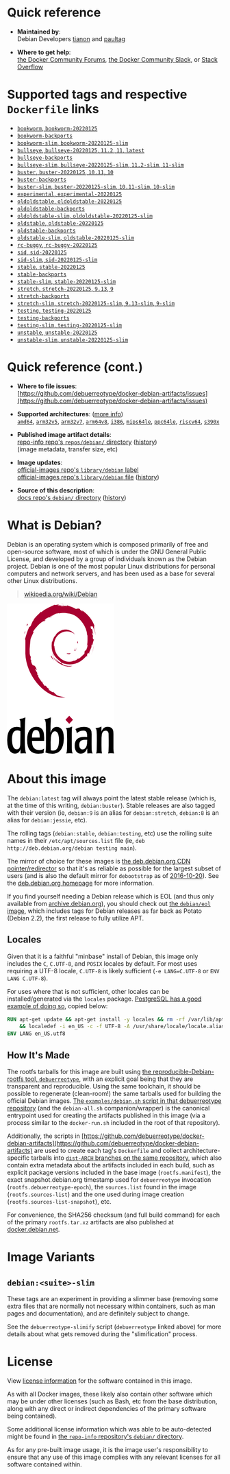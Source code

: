 <!--

********************************************************************************

WARNING:

    DO NOT EDIT "debian/README.md"

    IT IS AUTO-GENERATED

    (from the other files in "debian/" combined with a set of templates)

********************************************************************************

-->

# Quick reference

-	**Maintained by**:  
	Debian Developers [tianon](https://qa.debian.org/developer.php?login=tianon) and [paultag](https://qa.debian.org/developer.php?login=paultag)

-	**Where to get help**:  
	[the Docker Community Forums](https://forums.docker.com/), [the Docker Community Slack](https://dockr.ly/slack), or [Stack Overflow](https://stackoverflow.com/search?tab=newest&q=docker)

# Supported tags and respective `Dockerfile` links

-	[`bookworm`, `bookworm-20220125`](https://github.com/debuerreotype/docker-debian-artifacts/blob/de5fb2efd50a009baa2aaccd2b7874ec728bd7a9/bookworm/Dockerfile)
-	[`bookworm-backports`](https://github.com/debuerreotype/docker-debian-artifacts/blob/de5fb2efd50a009baa2aaccd2b7874ec728bd7a9/bookworm/backports/Dockerfile)
-	[`bookworm-slim`, `bookworm-20220125-slim`](https://github.com/debuerreotype/docker-debian-artifacts/blob/de5fb2efd50a009baa2aaccd2b7874ec728bd7a9/bookworm/slim/Dockerfile)
-	[`bullseye`, `bullseye-20220125`, `11.2`, `11`, `latest`](https://github.com/debuerreotype/docker-debian-artifacts/blob/de5fb2efd50a009baa2aaccd2b7874ec728bd7a9/bullseye/Dockerfile)
-	[`bullseye-backports`](https://github.com/debuerreotype/docker-debian-artifacts/blob/de5fb2efd50a009baa2aaccd2b7874ec728bd7a9/bullseye/backports/Dockerfile)
-	[`bullseye-slim`, `bullseye-20220125-slim`, `11.2-slim`, `11-slim`](https://github.com/debuerreotype/docker-debian-artifacts/blob/de5fb2efd50a009baa2aaccd2b7874ec728bd7a9/bullseye/slim/Dockerfile)
-	[`buster`, `buster-20220125`, `10.11`, `10`](https://github.com/debuerreotype/docker-debian-artifacts/blob/de5fb2efd50a009baa2aaccd2b7874ec728bd7a9/buster/Dockerfile)
-	[`buster-backports`](https://github.com/debuerreotype/docker-debian-artifacts/blob/de5fb2efd50a009baa2aaccd2b7874ec728bd7a9/buster/backports/Dockerfile)
-	[`buster-slim`, `buster-20220125-slim`, `10.11-slim`, `10-slim`](https://github.com/debuerreotype/docker-debian-artifacts/blob/de5fb2efd50a009baa2aaccd2b7874ec728bd7a9/buster/slim/Dockerfile)
-	[`experimental`, `experimental-20220125`](https://github.com/debuerreotype/docker-debian-artifacts/blob/de5fb2efd50a009baa2aaccd2b7874ec728bd7a9/experimental/Dockerfile)
-	[`oldoldstable`, `oldoldstable-20220125`](https://github.com/debuerreotype/docker-debian-artifacts/blob/de5fb2efd50a009baa2aaccd2b7874ec728bd7a9/oldoldstable/Dockerfile)
-	[`oldoldstable-backports`](https://github.com/debuerreotype/docker-debian-artifacts/blob/de5fb2efd50a009baa2aaccd2b7874ec728bd7a9/oldoldstable/backports/Dockerfile)
-	[`oldoldstable-slim`, `oldoldstable-20220125-slim`](https://github.com/debuerreotype/docker-debian-artifacts/blob/de5fb2efd50a009baa2aaccd2b7874ec728bd7a9/oldoldstable/slim/Dockerfile)
-	[`oldstable`, `oldstable-20220125`](https://github.com/debuerreotype/docker-debian-artifacts/blob/de5fb2efd50a009baa2aaccd2b7874ec728bd7a9/oldstable/Dockerfile)
-	[`oldstable-backports`](https://github.com/debuerreotype/docker-debian-artifacts/blob/de5fb2efd50a009baa2aaccd2b7874ec728bd7a9/oldstable/backports/Dockerfile)
-	[`oldstable-slim`, `oldstable-20220125-slim`](https://github.com/debuerreotype/docker-debian-artifacts/blob/de5fb2efd50a009baa2aaccd2b7874ec728bd7a9/oldstable/slim/Dockerfile)
-	[`rc-buggy`, `rc-buggy-20220125`](https://github.com/debuerreotype/docker-debian-artifacts/blob/de5fb2efd50a009baa2aaccd2b7874ec728bd7a9/rc-buggy/Dockerfile)
-	[`sid`, `sid-20220125`](https://github.com/debuerreotype/docker-debian-artifacts/blob/de5fb2efd50a009baa2aaccd2b7874ec728bd7a9/sid/Dockerfile)
-	[`sid-slim`, `sid-20220125-slim`](https://github.com/debuerreotype/docker-debian-artifacts/blob/de5fb2efd50a009baa2aaccd2b7874ec728bd7a9/sid/slim/Dockerfile)
-	[`stable`, `stable-20220125`](https://github.com/debuerreotype/docker-debian-artifacts/blob/de5fb2efd50a009baa2aaccd2b7874ec728bd7a9/stable/Dockerfile)
-	[`stable-backports`](https://github.com/debuerreotype/docker-debian-artifacts/blob/de5fb2efd50a009baa2aaccd2b7874ec728bd7a9/stable/backports/Dockerfile)
-	[`stable-slim`, `stable-20220125-slim`](https://github.com/debuerreotype/docker-debian-artifacts/blob/de5fb2efd50a009baa2aaccd2b7874ec728bd7a9/stable/slim/Dockerfile)
-	[`stretch`, `stretch-20220125`, `9.13`, `9`](https://github.com/debuerreotype/docker-debian-artifacts/blob/de5fb2efd50a009baa2aaccd2b7874ec728bd7a9/stretch/Dockerfile)
-	[`stretch-backports`](https://github.com/debuerreotype/docker-debian-artifacts/blob/de5fb2efd50a009baa2aaccd2b7874ec728bd7a9/stretch/backports/Dockerfile)
-	[`stretch-slim`, `stretch-20220125-slim`, `9.13-slim`, `9-slim`](https://github.com/debuerreotype/docker-debian-artifacts/blob/de5fb2efd50a009baa2aaccd2b7874ec728bd7a9/stretch/slim/Dockerfile)
-	[`testing`, `testing-20220125`](https://github.com/debuerreotype/docker-debian-artifacts/blob/de5fb2efd50a009baa2aaccd2b7874ec728bd7a9/testing/Dockerfile)
-	[`testing-backports`](https://github.com/debuerreotype/docker-debian-artifacts/blob/de5fb2efd50a009baa2aaccd2b7874ec728bd7a9/testing/backports/Dockerfile)
-	[`testing-slim`, `testing-20220125-slim`](https://github.com/debuerreotype/docker-debian-artifacts/blob/de5fb2efd50a009baa2aaccd2b7874ec728bd7a9/testing/slim/Dockerfile)
-	[`unstable`, `unstable-20220125`](https://github.com/debuerreotype/docker-debian-artifacts/blob/de5fb2efd50a009baa2aaccd2b7874ec728bd7a9/unstable/Dockerfile)
-	[`unstable-slim`, `unstable-20220125-slim`](https://github.com/debuerreotype/docker-debian-artifacts/blob/de5fb2efd50a009baa2aaccd2b7874ec728bd7a9/unstable/slim/Dockerfile)

# Quick reference (cont.)

-	**Where to file issues**:  
	[https://github.com/debuerreotype/docker-debian-artifacts/issues](https://github.com/debuerreotype/docker-debian-artifacts/issues)

-	**Supported architectures**: ([more info](https://github.com/docker-library/official-images#architectures-other-than-amd64))  
	[`amd64`](https://hub.docker.com/r/amd64/debian/), [`arm32v5`](https://hub.docker.com/r/arm32v5/debian/), [`arm32v7`](https://hub.docker.com/r/arm32v7/debian/), [`arm64v8`](https://hub.docker.com/r/arm64v8/debian/), [`i386`](https://hub.docker.com/r/i386/debian/), [`mips64le`](https://hub.docker.com/r/mips64le/debian/), [`ppc64le`](https://hub.docker.com/r/ppc64le/debian/), [`riscv64`](https://hub.docker.com/r/riscv64/debian/), [`s390x`](https://hub.docker.com/r/s390x/debian/)

-	**Published image artifact details**:  
	[repo-info repo's `repos/debian/` directory](https://github.com/docker-library/repo-info/blob/master/repos/debian) ([history](https://github.com/docker-library/repo-info/commits/master/repos/debian))  
	(image metadata, transfer size, etc)

-	**Image updates**:  
	[official-images repo's `library/debian` label](https://github.com/docker-library/official-images/issues?q=label%3Alibrary%2Fdebian)  
	[official-images repo's `library/debian` file](https://github.com/docker-library/official-images/blob/master/library/debian) ([history](https://github.com/docker-library/official-images/commits/master/library/debian))

-	**Source of this description**:  
	[docs repo's `debian/` directory](https://github.com/docker-library/docs/tree/master/debian) ([history](https://github.com/docker-library/docs/commits/master/debian))

# What is Debian?

Debian is an operating system which is composed primarily of free and open-source software, most of which is under the GNU General Public License, and developed by a group of individuals known as the Debian project. Debian is one of the most popular Linux distributions for personal computers and network servers, and has been used as a base for several other Linux distributions.

> [wikipedia.org/wiki/Debian](https://en.wikipedia.org/wiki/Debian)

![logo](https://raw.githubusercontent.com/docker-library/docs/b449be7df57e9ed9086bb5821bfb5d6cdc5d67a4/debian/logo.png)

# About this image

The `debian:latest` tag will always point the latest stable release (which is, at the time of this writing, `debian:buster`). Stable releases are also tagged with their version (ie, `debian:9` is an alias for `debian:stretch`, `debian:8` is an alias for `debian:jessie`, etc).

The rolling tags (`debian:stable`, `debian:testing`, etc) use the rolling suite names in their `/etc/apt/sources.list` file (ie, `deb http://deb.debian.org/debian testing main`).

The mirror of choice for these images is [the deb.debian.org CDN pointer/redirector](https://deb.debian.org) so that it's as reliable as possible for the largest subset of users (and is also the default mirror for `debootstrap` as of [2016-10-20](https://anonscm.debian.org/cgit/d-i/debootstrap.git/commit/?id=9e8bc60ad1ccf3a25ce7890526b70059f3e770de)). See the [deb.debian.org homepage](https://deb.debian.org) for more information.

If you find yourself needing a Debian release which is EOL (and thus only available from [archive.debian.org](http://archive.debian.org)), you should check out [the `debian/eol` image](https://hub.docker.com/r/debian/eol/), which includes tags for Debian releases as far back as Potato (Debian 2.2), the first release to fully utilize APT.

## Locales

Given that it is a faithful "minbase" install of Debian, this image only includes the `C`, `C.UTF-8`, and `POSIX` locales by default. For most uses requiring a UTF-8 locale, `C.UTF-8` is likely sufficient (`-e LANG=C.UTF-8` or `ENV LANG C.UTF-8`).

For uses where that is not sufficient, other locales can be installed/generated via the `locales` package. [PostgreSQL has a good example of doing so](https://github.com/docker-library/postgres/blob/69bc540ecfffecce72d49fa7e4a46680350037f9/9.6/Dockerfile#L21-L24), copied below:

```dockerfile
RUN apt-get update && apt-get install -y locales && rm -rf /var/lib/apt/lists/* \
	&& localedef -i en_US -c -f UTF-8 -A /usr/share/locale/locale.alias en_US.UTF-8
ENV LANG en_US.utf8
```

## How It's Made

The rootfs tarballs for this image are built using [the reproducible-Debian-rootfs tool, `debuerreotype`](https://github.com/debuerreotype/debuerreotype), with an explicit goal being that they are transparent and reproducible. Using the same toolchain, it should be possible to regenerate (clean-room!) the same tarballs used for building the official Debian images. [The `examples/debian.sh` script in that debuerreotype repository](https://github.com/debuerreotype/debuerreotype/blob/master/examples/debian.sh) (and the `debian-all.sh` companion/wrapper) is the canonical entrypoint used for creating the artifacts published in this image (via a process similar to the `docker-run.sh` included in the root of that repository).

Additionally, the scripts in [https://github.com/debuerreotype/docker-debian-artifacts](https://github.com/debuerreotype/docker-debian-artifacts) are used to create each tag's `Dockerfile` and collect architecture-specific tarballs into [`dist-ARCH` branches on the same repository](https://github.com/debuerreotype/docker-debian-artifacts/branches), which also contain extra metadata about the artifacts included in each build, such as explicit package versions included in the base image (`rootfs.manifest`), the exact snapshot.debian.org timestamp used for `debuerreotype` invocation (`rootfs.debuerreotype-epoch`), the `sources.list` found in the image (`rootfs.sources-list`) and the one used during image creation (`rootfs.sources-list-snapshot`), etc.

For convenience, the SHA256 checksum (and full build command) for each of the primary `rootfs.tar.xz` artifacts are also published at [docker.debian.net](https://docker.debian.net/).

# Image Variants

## `debian:<suite>-slim`

These tags are an experiment in providing a slimmer base (removing some extra files that are normally not necessary within containers, such as man pages and documentation), and are definitely subject to change.

See the `debuerreotype-slimify` script (`debuerreotype` linked above) for more details about what gets removed during the "slimification" process.

# License

View [license information](https://www.debian.org/social_contract#guidelines) for the software contained in this image.

As with all Docker images, these likely also contain other software which may be under other licenses (such as Bash, etc from the base distribution, along with any direct or indirect dependencies of the primary software being contained).

Some additional license information which was able to be auto-detected might be found in [the `repo-info` repository's `debian/` directory](https://github.com/docker-library/repo-info/tree/master/repos/debian).

As for any pre-built image usage, it is the image user's responsibility to ensure that any use of this image complies with any relevant licenses for all software contained within.
